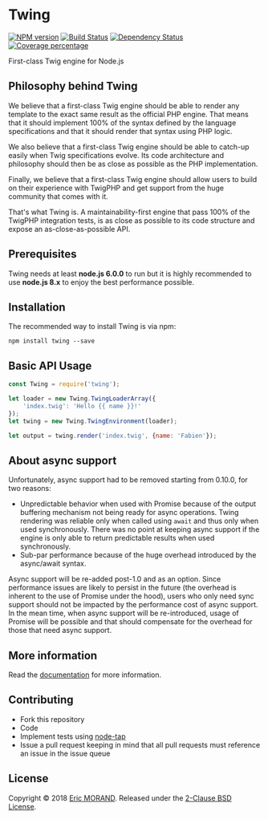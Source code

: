 # Twing
[![NPM version][npm-image]][npm-url] [![Build Status][travis-image]][travis-url] [![Dependency Status][daviddm-image]][daviddm-url] [![Coverage percentage][coveralls-image]][coveralls-url]

First-class Twig engine for Node.js

## Philosophy behind Twing

We believe that a first-class Twig engine should be able to render any template to the exact same result as the official PHP engine. That means that it should implement 100% of the syntax defined by the language specifications and that it should render that syntax using PHP logic.

We also believe that a first-class Twig engine should be able to catch-up easily when Twig specifications evolve. Its code architecture and philosophy should then be as close as possible as the PHP implementation.

Finally, we believe that a first-class Twig engine should allow users to build on their experience with TwigPHP and get support from the huge community that comes with it.

That's what Twing is. A maintainability-first engine that pass 100% of the TwigPHP integration tests, is as close as possible to its code structure and expose an as-close-as-possible API.

## Prerequisites

Twing needs at least **node.js 6.0.0** to run but it is highly recommended to use **node.js 8.x** to enjoy the best performance possible.

## Installation

The recommended way to install Twing is via npm:

`npm install twing --save`

## Basic API Usage

```js
const Twing = require('twing');

let loader = new Twing.TwingLoaderArray({
    'index.twig': 'Hello {{ name }}!'
});
let twing = new Twing.TwingEnvironment(loader);

let output = twing.render('index.twig', {name: 'Fabien'});
```

## About async support

Unfortunately, async support had to be removed starting from 0.10.0, for two reasons:

* Unpredictable behavior when used with Promise because of the output buffering mechanism not being ready for async operations. Twing rendering was reliable only when called using `await` and thus only when used synchronously. There was no point at keeping async support if the engine is only able to return predictable results when used synchronously.
* Sub-par performance because of the huge overhead introduced by the async/await syntax.

Async support will be re-added post-1.0 and as an option. Since performance issues are likely to persist in the future (the overhead is inherent to the use of Promise under the hood), users who only need sync support should not be impacted by the performance cost of async support. In the mean time, when async support will be re-introduced, usage of Promise will be possible and that should compensate for the overhead for those that need async support.

## More information

Read the [documentation](http://ericmorand.github.io/twing) for more information.

## Contributing

* Fork this repository
* Code
* Implement tests using [node-tap](https://github.com/tapjs/node-tap)
* Issue a pull request keeping in mind that all pull requests must reference an issue in the issue queue

## License

Copyright © 2018 [Eric MORAND](https://github.com/ericmorand). Released under the [2-Clause BSD License](https://github.com/ericmorand/twing/blob/master/LICENSE).

[npm-image]: https://badge.fury.io/js/twing.svg?v=0.10.2
[npm-url]: https://npmjs.org/package/twing
[travis-image]: https://travis-ci.org/ericmorand/twing.svg?branch=master&v=0.10.2
[travis-url]: https://travis-ci.org/ericmorand/twing
[daviddm-image]: https://david-dm.org/ericmorand/twing.svg?theme=shields.io&v=0.10.2
[daviddm-url]: https://david-dm.org/ericmorand/twing
[coveralls-image]: https://coveralls.io/repos/github/ericmorand/twing/badge.svg?v=0.10.2
[coveralls-url]: https://coveralls.io/github/ericmorand/twing
